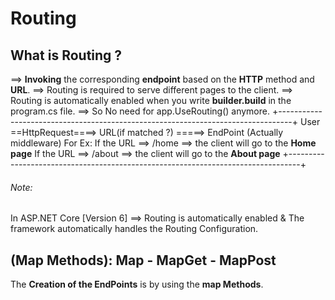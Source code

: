 # Routing
## What is Routing ?
==> **Invoking** the corresponding **endpoint** based on the **HTTP** method and **URL**.
==> Routing is required to serve different pages to the client.
==> Routing is automatically enabled when you write **builder.build** in the 
program.cs file.
==> So No need for app.UseRouting() anymore.
+---------------------------------------------------------------------------------+
User ==HttpRequest====> URL(if matched ?) =====> EndPoint (Actually middleware)
For Ex:
If the URL ==> /home ==> the client will go to the **Home page**
If the URL ==> /about ==> the client will go to the **About page**
+---------------------------------------------------------------------------------+
###### Note:
In ASP.NET Core [Version 6] ==> Routing is automatically enabled &
The framework automatically handles the Routing Configuration.

## (Map Methods): Map - MapGet - MapPost 
The **Creation of the EndPoints** is by using the **map Methods**.




